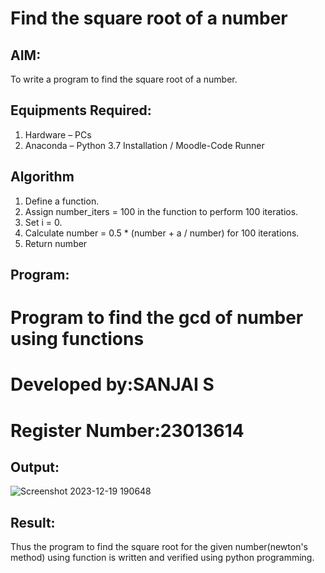 # Find the square root of a number

## AIM:
To write a program to find the square root of a number.

## Equipments Required:
1. Hardware – PCs
2. Anaconda – Python 3.7 Installation / Moodle-Code Runner

## Algorithm
1. Define a function.
2. Assign number_iters = 100 in the function to perform 100 iteratios.
3. Set i = 0.
4. Calculate  number = 0.5 * (number + a / number) for 100 iterations.
5. Return number

## Program:
 # Program to find the gcd of number using functions
 # Developed by:SANJAI S
 # Register Number:23013614



## Output:
![Screenshot 2023-12-19 190648](https://github.com/Sanjaichitra/Square-root-of-a-number/assets/144870518/2a526e55-0532-4eb9-9ed8-093085151070)




## Result:
Thus the program to find the square root for the given number(newton's method) using function is written and verified using python programming.
